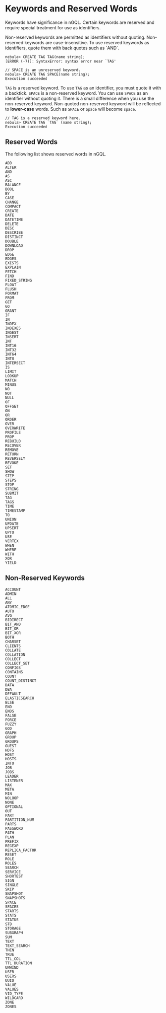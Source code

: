 # Keywords and Reserved Words

Keywords have significance in nGQL. Certain keywords are reserved and require special treatment for use as identifiers.

Non-reserved keywords are permitted as identifiers without quoting. Non-reserved keywords are case-insensitive. To use reserved keywords as identifiers, quote them with back quotes such as \`AND\`.

```ngql
nebula> CREATE TAG TAG(name string);
[ERROR (-7)]: SyntaxError: syntax error near `TAG'

// SPACE is an unreserved keyword.
nebula> CREATE TAG SPACE(name string);
Execution succeeded
```

`TAG` is a reserved keyword. To use `TAG` as an identifier, you must quote it with a backtick. `SPACE` is a non-reserved keyword. You can use `SPACE` as an identifier without quoting it. There is a small difference when you use the non-reserved keyword. Non-quoted non-reserved keyword will be reflected to **lower-case** words. Such as `SPACE` or `Space` will become `space`.

```ngql
// TAG is a reserved keyword here.
nebula> CREATE TAG `TAG` (name string);
Execution succeeded
```

## Reserved Words

The following list shows reserved words in nGQL.

```ngql
ADD
ALTER
AND
AS
ASC
BALANCE
BOOL
BY
CASE
CHANGE
COMPACT
CREATE
DATE
DATETIME
DELETE
DESC
DESCRIBE
DISTINCT
DOUBLE
DOWNLOAD
DROP
EDGE
EDGES
EXISTS
EXPLAIN
FETCH
FIND
FIXED_STRING
FLOAT
FLUSH
FORMAT
FROM
GET
GO
GRANT
IF
IN
INDEX
INDEXES
INGEST
INSERT
INT
INT16
INT32
INT64
INT8
INTERSECT
IS
LIMIT
LOOKUP
MATCH
MINUS
NO
NOT
NULL
OF
OFFSET
ON
OR
ORDER
OVER
OVERWRITE
PROFILE
PROP
REBUILD
RECOVER
REMOVE
RETURN
REVERSELY
REVOKE
SET
SHOW
STEP
STEPS
STOP
STRING
SUBMIT
TAG
TAGS
TIME
TIMESTAMP
TO
UNION
UPDATE
UPSERT
UPTO
USE
VERTEX
WHEN
WHERE
WITH
XOR
YIELD
```

## Non-Reserved Keywords

```ngql
ACCOUNT
ADMIN
ALL
ANY
ATOMIC_EDGE
AUTO
AVG
BIDIRECT
BIT_AND
BIT_OR
BIT_XOR
BOTH
CHARSET
CLIENTS
COLLATE
COLLATION
COLLECT
COLLECT_SET
CONFIGS
CONTAINS
COUNT
COUNT_DISTINCT
DATA
DBA
DEFAULT
ELASTICSEARCH
ELSE
END
ENDS
FALSE
FORCE
FUZZY
GOD
GRAPH
GROUP
GROUPS
GUEST
HDFS
HOST
HOSTS
INTO
JOB
JOBS
LEADER
LISTENER
MAX
META
MIN
NOLOOP
NONE
OPTIONAL
OUT
PART
PARTITION_NUM
PARTS
PASSWORD
PATH
PLAN
PREFIX
REGEXP
REPLICA_FACTOR
RESET
ROLE
ROLES
SEARCH
SERVICE
SHORTEST
SIGN
SINGLE
SKIP
SNAPSHOT
SNAPSHOTS
SPACE
SPACES
STARTS
STATS
STATUS
STD
STORAGE
SUBGRAPH
SUM
TEXT
TEXT_SEARCH
THEN
TRUE
TTL_COL
TTL_DURATION
UNWIND
USER
USERS
UUID
VALUE
VALUES
VID_TYPE
WILDCARD
ZONE
ZONES
```
